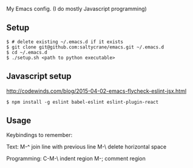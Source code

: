 My Emacs config. (I do mostly Javascript programming)

Setup
-----

    $ # delete existing ~/.emacs.d if it exists
    $ git clone git@github.com:saltycrane/emacs.git ~/.emacs.d
    $ cd ~/.emacs.d
    $ ./setup.sh <path to python executable>

Javascript setup
----------------
http://codewinds.com/blog/2015-04-02-emacs-flycheck-eslint-jsx.html

    $ npm install -g eslint babel-eslint eslint-plugin-react


Usage
-----
Keybindings to remember:

Text:
M-^ join line with previous line
M-\ delete horizontal space

Programming:
C-M-\ indent region
M-; comment region

